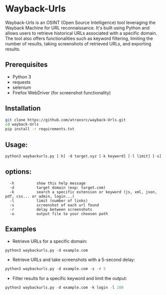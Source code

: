 # Wayback-Urls

Wayback-Urls is an OSINT (Open Source Intelligence) tool leveraging the Wayback Machine for URL reconnaissance. It's built using Python and allows users to retrieve historical URLs associated with a specific domain. The tool also offers functionalities such as keyword filtering, limiting the number of results, taking screenshots of retrieved URLs, and exporting results.

## Prerequisites
- Python 3
- requests
- selenium
- Firefox WebDriver (for screenshot functionality)

## Installation

```bash
git clone https://github.com/atraxsrc/wayback-Urls.git
cd wayback-Urls
pip install -r requirements.txt

```
## Usage:
```python
python3 waybackurls.py [-h] -d target.xyz [-k keyword] [-l limit] [-s] [-r] [-o output]
```
## options:
```
  -h          show this help message
  -d          target domain (exp: target.com)
  -k          search a specific extension or keyword (js, xml, json, pdf, css... or admin, login...)
  -l          limit (number of links)
  -s          screenshot of each url found
  -r          delay between screenshots
  -o          output file to your choosen path
```
## Examples

- Retrieve URLs for a specific domain:
```python
python3 waybackurls.py -d example.com
```
- Retrieve URLs and take screenshots with a 5-second delay:
```python
python3 waybackurls.py -d example.com -s -r 5
```
- Filter results for a specific keyword and limit the output:
```python
python3 waybackurls.py -d example.com -k login -l 100
```
